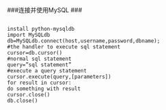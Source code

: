 ###连接并使用MySQL ###

<pre>
<code>
install python-mysqldb 
import MySQLdb 
db=MySQLdb.connect(host,username,password,dbname); 
#the handler to execute sql statement 
cursor=db.cursor() 
#normal sql statement 
query=”sql statement” 
#execute a query statement 
cursor.execute(query,[parameters]) 
for result in cursor: 
do something with result 
cursor.close() 
db.close() 
</code>
</pre>
